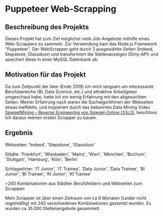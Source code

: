 # Puppeteer Web-Scrapping

## Beschreibung des Projekts
Dieses Projekt hat zum Ziel möglichst viele Job-Angebote mithilfe eines Web-Scrappers zu sammeln.
Zur Verwendung kam das Node.js Framework "Puppeteer". 
Der WebScrapper geht durch 3 ausgewählte Seiten (Indeed, Stepstone, Glassdoor) und transformiert die Stellenanzeigen (Dirty-API) und speichert 
diese in einer MySQL Datenbank ab.

## Motivation für das Projekt
Da zum Zeitpunkt der Idee (Ende 2019) ich mich langsam um interessante Berufsbereiche (BI, Data Science, etc.) und attraktive Arbeitgeber umgeschaut habe, 
hatte ich ein wenig Erfahrung mit den abgesuchten Seiten. Meiner Erfahrung nach waren die Suchalgorithmen der Webseiten etwas ineffektiv, und inspieriert durch das bekanntes Data Mining Video [SpiegelMining – Reverse Engineering von Spiegel-Online (33c3)](https://www.youtube.com/watch?v=-YpwsdRKt8Q&t=1109s "SpiegelMining – Reverse Engineering von Spiegel-Online (33c3)"), beschloss Ich daraus meinen ersten Scrapper zu bauen. 

## Ergebnis
Webseiten: 'Indeed', 'Stepstone', 'Glassdoor'

Städte: 'Frankfurt', 'Wiesbaden', 'Mainz', 'Wien', 'München', 'Bochum', 'Stuttgart', 'Hamburg', 'Köln', 'Berlin'

Schlagwörter: 'IT Junior', 'IT Trainee', 'Data Junior', 'Data Trainee', 'BI Junior', 'BI Trainee', 'KI Junior', 'KI Trainee'

=240 Kombinationen aus Städten Berufsfeldern und Webseiten zum Scrappen

Mein Scrapper ist über einen Zeitraum von ca 6 Monaten (Leider nicht regelmäßig) mit 240 verschiedenen Kombinationen gestartet worden.
Es wurden ca 35.000 Stellenangebote gesammelt.

